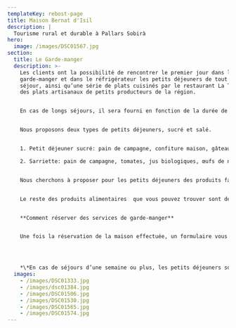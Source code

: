 ```yaml
---
templateKey: rebost-page
title: Maison Bernat d'Isil
description: |
  Tourisme rural et durable à Pallars Sobirà
hero:
  image: /images/DSC01567.jpg
section:
  title: Le Garde-manger
  description: >-
    Les clients ont la possibilité de rencontrer le premier jour dans le
    garde-manger et dans le réfrigérateur les petits déjeuners de tout le
    séjour, ainsi qu’une série de plats cuisinés par le restaurant La Tona et
    des plats artisanaux de petits producteurs de la région.


    En cas de longs séjours, il sera fourni en fonction de la durée de conservation des produits.


    Nous proposons deux types de petits déjeuners, sucré et salé. 


    1. Petit déjeuner sucré: pain de campagne, confiture maison, gâteau ou muffins faits maison, yaourt maison, fruits secs mélange maison, fruits de saison, jus de fruits biologiques, lait, café et thé.

    2. Sarriette: pain de campagne, tomates, jus biologiques, œufs de nos poules, xolís et bull (saucisses traditionnelles du Pallars), fromages artisanaux de Pallars, café et thé.


    Nous cherchons à proposer pour les petits déjeuners des produits faits maisons ou par des artisans et producteurs de la région.


    Le reste des produits alimentaires  que vous pouvez trouver sont de Formatgeria de Gavàs, Formatgeria Montsent de Pallars, confitures et fruits esterriBerry, bœuf de Casa Beta de Pujalt, agneau de Casa Madó d’Escàs.


    **Comment réserver des services de garde-manger**


    Une fois la réservation de la maison effectuée, un formulaire vous sera envoyé au travers duquel vous pourrez demander les services du Garde-manger




    *\*En cas de séjours d’une semaine ou plus, les petits déjeuners sont repositionnés tous les trois jours.*
  images:
    - /images/DSC01333.jpg
    - /images/dsc01384.jpg
    - /images/DSC01506.jpg
    - /images/DSC01530.jpg
    - /images/DSC01565.jpg
    - /images/DSC01574.jpg
---
```

